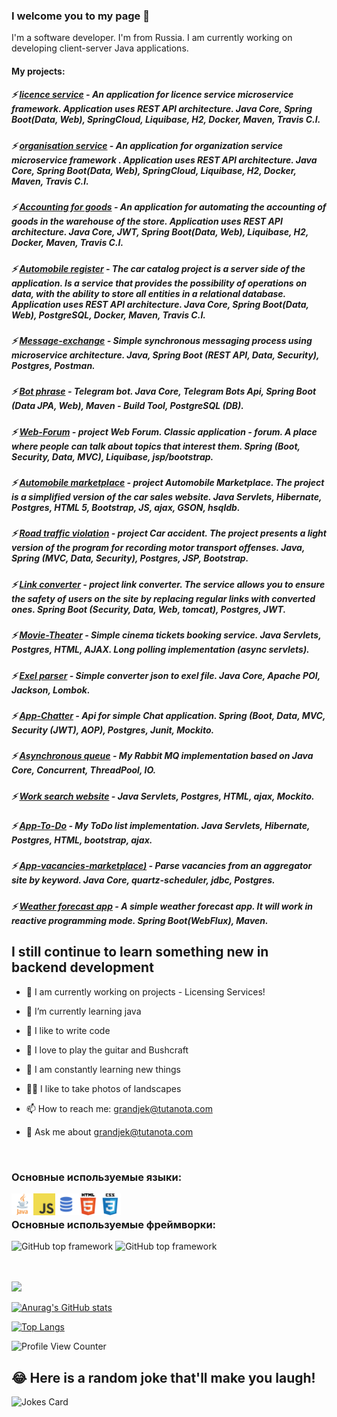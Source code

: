 ### I welcome you to my page 👋

I'm a software developer. 
I'm from Russia.
I am currently working on developing client-server Java applications.

#### My projects:

##### ⚡ [licence service](https://github.com/Halsyon/Certificating-service-View) - An application for licence service microservice framework. Application uses REST API architecture. Java Core, Spring Boot(Data, Web), SpringCloud, Liquibase, H2, Docker, Maven, Travis C.I.
##### ⚡ [organisation service](https://github.com/Halsyon/Establishment-service-View) - An application for organization service microservice framework . Application uses REST API architecture. Java Core, Spring Boot(Data, Web), SpringCloud, Liquibase, H2, Docker, Maven, Travis C.I.
##### ⚡ [Accounting for goods](https://github.com/Halsyon/App_Accounting-for-goods) - An application for automating the accounting of goods in the warehouse of the store. Application uses REST API architecture. Java Core, JWT, Spring Boot(Data, Web), Liquibase, H2, Docker, Maven, Travis C.I.
##### ⚡ [Automobile register](https://github.com/Halsyon/Automobile-register) - The car catalog project is a server side of the application. Is a service that provides the possibility of operations on data, with the ability to store all entities in a relational database. Application uses REST API architecture. Java Core, Spring Boot(Data, Web), PostgreSQL, Docker, Maven, Travis C.I.
##### ⚡ [Message-exchange](https://github.com/Halsyon/Message-exchange) - Simple synchronous messaging process using microservice architecture. Java, Spring Boot (REST API, Data, Security), Postgres, Postman.
##### ⚡ [Bot phrase](https://github.com/Halsyon/App_Issuing-an-arbitrary-phrase) - Telegram bot. Java Core, Telegram Bots Api, Spring Boot (Data JPA, Web), Maven - Build Tool, PostgreSQL (DB).
##### ⚡ [Web-Forum](https://github.com/Halsyon/web-forum) - project Web Forum. Classic application - forum. A place where people can talk about topics that interest them. Spring (Boot, Security, Data, MVC), Liquibase, jsp/bootstrap.
##### ⚡ [Automobile marketplace](https://github.com/Halsyon/Car-Sales-Website) - project Automobile Marketplace. The project is a simplified version of the car sales website. Java Servlets, Hibernate, Postgres, HTML 5, Bootstrap, JS, ajax, GSON, hsqldb.
##### ⚡ [Road traffic violation](https://github.com/Halsyon/Road-traffic-violation) - project Car accident. The project presents a light version of the program for recording motor transport offenses. Java, Spring (MVC, Data, Security), Postgres, JSP, Bootstrap.
##### ⚡ [Link converter](https://github.com/Halsyon/Link-converter) - project link converter. The service allows you to ensure the safety of users on the site by replacing regular links with converted ones. Spring Boot (Security, Data, Web, tomcat), Postgres, JWT.
##### ⚡ [Movie-Theater](https://github.com/Halsyon/Movie-Theater) -  Simple cinema tickets booking service. Java Servlets, Postgres, HTML, AJAX. Long polling implementation (async servlets).
##### ⚡ [Exel parser](https://github.com/Halsyon/json_to_exel) - Simple converter json to exel file. Java Сore, Apache POI, Jackson, Lombok.
##### ⚡ [App-Chatter](https://github.com/Halsyon/App_chatter) - Api for simple Chat application. Spring (Boot, Data, MVC, Security (JWT), AOP), Postgres, Junit, Mockito.
##### ⚡ [Asynchronous queue](https://github.com/Halsyon/Asynchronous-queue) - My Rabbit MQ implementation based on Java Core, Concurrent, ThreadPool, IO.
##### ⚡ [Work search website](https://github.com/Halsyon/App_work-search-website) - Java Servlets, Postgres, HTML, ajax, Mockito.
##### ⚡ [App-To-Do](https://github.com/Halsyon/App-To-Do) - My ToDo list implementation. Java Servlets, Hibernate, Postgres, HTML, bootstrap, ajax.
##### ⚡ [App-vacancies-marketplace)](https://github.com/Halsyon/App-vacancies-marketplace) - Parse vacancies from an aggregator site by keyword. Java Сore, quartz-scheduler, jdbc, Postgres.
##### ⚡ [Weather forecast app](https://github.com/Halsyon/weather_forecast_app) - A simple weather forecast app. It will work in reactive programming mode. Spring Boot(WebFlux), Maven.

## I still continue to learn something new in backend development

- 🔭 I am currently working on projects - Licensing Services!

- 🌱 I’m currently learning java
- 💪 I like to write code
- 🎉 I love to play the guitar and Bushcraft
- 🥅 I am constantly learning new things
- 🤹🏽 I like to take photos of landscapes
- 📫 How to reach me: grandjek@tutanota.com
- 💬 Ask me about grandjek@tutanota.com
<!--
**Halsyon/Halsyon** is a ✨ _special_ ✨ repository because its `README.md` (this file) appears on your GitHub profile.

Here are some ideas to get you started:

- 🔭 I’m currently working on 
- 🌱 I’m currently learning java
- 👯 I’m looking to collaborate on ...
- 🤔 I’m looking for help with ...
- 😄 Pronouns: ...
- ⚡ Fun fact: ...
-->
<br />

### Основные используемые языки:

<img align = "left" alt = "Java" width = "35px" src = "https://raw.githubusercontent.com/github/explore/80688e429a7d4ef2fca1e82350fe8e3517d3494d/topics/java/java.png" />
<img align = "left" alt = "JavaScript" width = "35px" src = "https://raw.githubusercontent.com/github/explore/80688e429a7d4ef2fca1e82350fe8e3517d3494d/topics/javascript/javascript.png" />
<img align = "left" alt = "SQL" width = "35px" src = "https://raw.githubusercontent.com/github/explore/80688e429a7d4ef2fca1e82350fe8e3517d3494d/topics/sql/sql.png" />
<img align = "left" alt = "HTML5" width = "35px" src = "https://raw.githubusercontent.com/github/explore/80688e429a7d4ef2fca1e82350fe8e3517d3494d/topics/html/html.png" />
<img align = "left" alt = "CSS3" width = "35px" src = "https://raw.githubusercontent.com/github/explore/80688e429a7d4ef2fca1e82350fe8e3517d3494d/topics/css/css.png" />

<br />

### Основные используемые фреймворки:
![GitHub top framework](https://img.shields.io/badge/Spring-FrameWork-green)
![GitHub top framework](https://img.shields.io/badge/Hibernate-FrameWork-yellowgreen)


<br />
<br />


<picture>
<source 
  srcset="https://github-readme-stats.vercel.app/api?username=Halsyon&show_icons=true&theme=dark"
  media="(prefers-color-scheme: dark)"
/>
<source
  srcset="https://github-readme-stats.vercel.app/api?username=Halsyon&show_icons=true"
  media="(prefers-color-scheme: light), (prefers-color-scheme: no-preference)"
/>
<img src="https://github-readme-stats.vercel.app/api?username=Halsyon&show_icons=true" />
</picture>


[![Anurag's GitHub stats](https://github-readme-stats.vercel.app/api?username=Halsyon)](https://github.com/Halsyon/github-readme-stats)

[![Top Langs](https://github-readme-stats.vercel.app/api/top-langs/?username=Halsyon)](https://github.com/Halsyon/github-readme-stats)


![Profile View Counter](https://komarev.com/ghpvc/?username=Halsyon)


## 😂 Here is a random joke that'll make you laugh!
![Jokes Card](https://readme-jokes.vercel.app/api)
